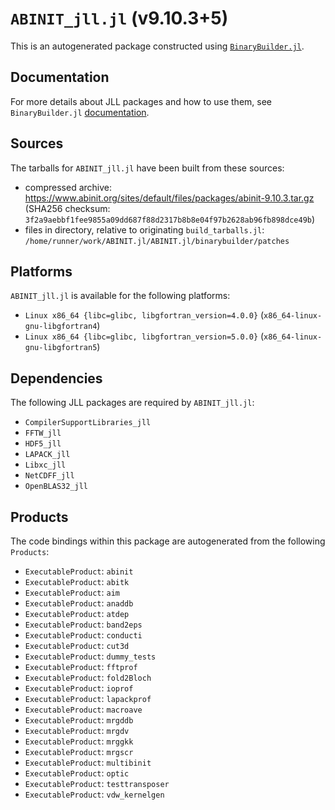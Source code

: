# `ABINIT_jll.jl` (v9.10.3+5)

This is an autogenerated package constructed using [`BinaryBuilder.jl`](https://github.com/JuliaPackaging/BinaryBuilder.jl).

## Documentation

For more details about JLL packages and how to use them, see `BinaryBuilder.jl` [documentation](https://docs.binarybuilder.org/stable/jll/).

## Sources

The tarballs for `ABINIT_jll.jl` have been built from these sources:

* compressed archive: https://www.abinit.org/sites/default/files/packages/abinit-9.10.3.tar.gz (SHA256 checksum: `3f2a9aebbf1fee9855a09dd687f88d2317b8b8e04f97b2628ab96fb898dce49b`)
* files in directory, relative to originating `build_tarballs.jl`: `/home/runner/work/ABINIT.jl/ABINIT.jl/binarybuilder/patches`

## Platforms

`ABINIT_jll.jl` is available for the following platforms:

* `Linux x86_64 {libc=glibc, libgfortran_version=4.0.0}` (`x86_64-linux-gnu-libgfortran4`)
* `Linux x86_64 {libc=glibc, libgfortran_version=5.0.0}` (`x86_64-linux-gnu-libgfortran5`)

## Dependencies

The following JLL packages are required by `ABINIT_jll.jl`:

* `CompilerSupportLibraries_jll`
* `FFTW_jll`
* `HDF5_jll`
* `LAPACK_jll`
* `Libxc_jll`
* `NetCDFF_jll`
* `OpenBLAS32_jll`

## Products

The code bindings within this package are autogenerated from the following `Products`:

* `ExecutableProduct`: `abinit`
* `ExecutableProduct`: `abitk`
* `ExecutableProduct`: `aim`
* `ExecutableProduct`: `anaddb`
* `ExecutableProduct`: `atdep`
* `ExecutableProduct`: `band2eps`
* `ExecutableProduct`: `conducti`
* `ExecutableProduct`: `cut3d`
* `ExecutableProduct`: `dummy_tests`
* `ExecutableProduct`: `fftprof`
* `ExecutableProduct`: `fold2Bloch`
* `ExecutableProduct`: `ioprof`
* `ExecutableProduct`: `lapackprof`
* `ExecutableProduct`: `macroave`
* `ExecutableProduct`: `mrgddb`
* `ExecutableProduct`: `mrgdv`
* `ExecutableProduct`: `mrggkk`
* `ExecutableProduct`: `mrgscr`
* `ExecutableProduct`: `multibinit`
* `ExecutableProduct`: `optic`
* `ExecutableProduct`: `testtransposer`
* `ExecutableProduct`: `vdw_kernelgen`
